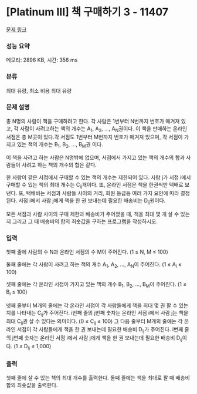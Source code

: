 # [Platinum III] 책 구매하기 3 - 11407 

[문제 링크](https://www.acmicpc.net/problem/11407) 

### 성능 요약

메모리: 2896 KB, 시간: 356 ms

### 분류

최대 유량, 최소 비용 최대 유량

### 문제 설명

<p>총 N명의 사람이 책을 구매하려고 한다. 각 사람은 1번부터 N번까지 번호가 매겨져 있고, 각 사람이 사려고하는 책의 개수는 A<sub>1</sub>, A<sub>2</sub>, ..., A<sub>N</sub>권이다. 이 책을 판매하는 온라인 서점은 총 M곳이 있다.각 서점도 1번부터 M번까지 번호가 매겨져 있으며, 각 서점이 가지고 있는 책의 개수는 B<sub>1</sub>, B<sub>2</sub>, ..., B<sub>M</sub>권 이다.</p>

<p>이 책을 사려고 하는 사람은 N명밖에 없으며, 서점에서 가지고 있는 책의 개수의 합과 사람들이 사려고 하는 책의 개수의 합은 같다.</p>

<p>한 사람이 같은 서점에서 구매할 수 있는 책의 개수는 제한되어 있다. 사람 j가 서점 i에서 구매할 수 있는 책의 최대 개수는 C<sub>ij</sub>개이다. 또, 온라인 서점은 책을 한권씩만 택배로 보낸다. 또, 택배비는 서점과 사람들 사이의 거리, 회원 등급등 여러 가지 요인에 따라 결정된다. 서점 i에서 사람 j에게 책을 한 권 보내는데 필요한 배송비는 D<sub>ij</sub>원이다.</p>

<p>모든 서점과 사람 사이의 구매 제한과 배송비가 주어졌을 때, 책을 최대 몇 개 살 수 있는지 그리고 그 때 배송비의 합의 최솟값을 구하는 프로그램을 작성하시오.</p>

### 입력 

 <p>첫째 줄에 사람의 수 N과 온라인 서점의 수 M이 주어진다. (1 ≤ N, M ≤ 100)</p>

<p>둘째 줄에는 각 사람이 사려고 하는 책의 개수 A<sub>1</sub>, A<sub>2</sub>, ..., A<sub>N</sub>이 주어진다. (1 ≤ A<sub>i</sub> ≤ 100)</p>

<p>셋째 줄에는 각 온라인 서점이 가지고 있는 책의 개수 B<sub>1</sub>, B<sub>2</sub>, ..., B<sub>M</sub>이 주어진다. (1 ≤ B<sub>i</sub> ≤ 100)</p>

<p>넷째 줄부터 M개의 줄에는 각 온라인 서점이 각 사람들에게 책을 최대 몇 권 팔 수 있는지를 나타내는 C<sub>ij</sub>가 주어진다. i번째 줄의 j번째 숫자는 온라인 서점 i에서 사람 j는 책을 최대 C<sub>ij</sub>권 살 수 있다는 의미이다. (0 ≤ C<sub>ij</sub> ≤ 100) 그 다음 줄부터 M개의 줄에는 각 온라인 서점이 각 사람들에게 책을 한 권 보내는데 필요한 배송비 D<sub>ij</sub>가 주어진다. i번째 줄의 j번째 숫자는 온라인 서점 i에서 사람 j에게 책을 한 권 보내는데 필요한 배송비 D<sub>ij</sub>이다. (1 ≤ D<sub>ij</sub> ≤ 1,000)</p>

### 출력 

 <p>첫째 줄에 살 수 있는 책의 최대 개수를 출력한다. 둘째 줄에는 책을 최대로 팔 때 배송비 합의 최솟값을 출력한다.</p>

